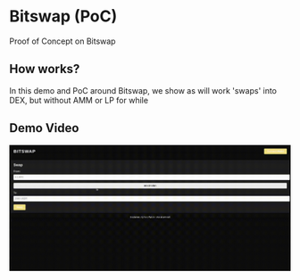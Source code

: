 # Bitswap (PoC)

Proof of Concept on Bitswap

## How works?

In this demo and PoC around Bitswap, we show as will work 'swaps' into DEX, but without AMM or LP for while

## Demo Video

![Demo video](https://github.com/BitSwap-BiFi/Bitswap-PoC/blob/main/demo-video/Bitswap-demo.gif)
